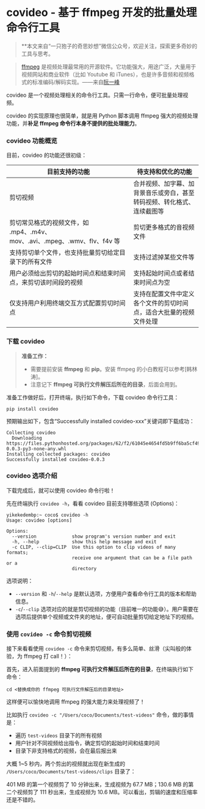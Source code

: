# covideo - 基于 ffmpeg 开发的批量处理命令行工具

> **本文来自“一只狍子的奇思妙想”微信公众号，欢迎关注，探索更多奇妙的工具与思考。

> [ffmpeg](https://zh.wikipedia.org/wiki/FFmpeg) 是视频处理最常用的开源软件。它功能强大，用途广泛，大量用于视频网站和商业软件（比如 Youtube 和 iTunes），也是许多音频和视频格式的标准编码/解码实现。——来自[阮一峰](https://www.ruanyifeng.com/blog/2020/01/ffmpeg.html)

covideo 是一个视频处理相关的命令行工具。只需一行命令，便可批量处理视频。

covideo 的实现原理也很简单，就是用 Python 脚本调用 ffmpeg 强大的视频处理功能，并**补足 ffmpeg 命令行本身不提供的批处理能力**。

### covideo 功能概览

目前，covideo 的功能还很初级：

|目前支持的功能|待支持和优化的功能|
|---|---|
|剪切视频|合并视频、加字幕、加背景音乐或旁白，甚至转码视频、转化格式、连续截图等|
|剪切常见格式的视频文件，如 .mp4、.m4v、mov、.avi、.mpeg、.wmv、flv、f4v 等|剪切更多格式的音视频文件|
|支持剪切单个文件，也支持批量剪切给定目录下的所有文件|支持过滤掉某些文件等|
|用户必须给出剪切的起始时间点和结束时间点，来剪切该时间段的视频|支持起始时间点或者结束时间点为空|
|仅支持用户利用终端交互方式配置剪切时间点|支持在配置文件中定义各个文件的剪切时间点，适合大批量的视频文件处理|

### 下载 covideo

> **准备工作：**
>
> - 需要提前安装 **ffmpeg** 和 **pip**。安装 ffmpeg 的小白教程可以参考[韩林涛]。
> - 注意记下 **ffmpeg 可执行文件解压后所在的目录**，后面会用到。

准备工作做好后，打开终端，执行如下命令，下载 covideo 命令行工具：

```
pip install covideo
```

预期输出如下，包含“Successfully installed covideo-xxx”关键词即下载成功：

```
Collecting covideo
  Downloading https://files.pythonhosted.org/packages/62/f2/61045e4654fd5b9ff6ba5cf499e08a78d5f1a509d89334be4dea41455fb3/covideo-0.0.3-py3-none-any.whl
Installing collected packages: covideo
Successfully installed covideo-0.0.3
```

### covideo 选项介绍

下载完成后，就可以使用 covideo 命令行啦！

先在终端执行 `covideo -h`，看看 covideo 目前支持哪些选项 (Options)：

```
yikekedembp:~ coco$ covideo -h
Usage: covideo [options]

Options:
  --version             show program's version number and exit
  -h, --help            show this help message and exit
  -c CLIP, --clip=CLIP  Use this option to clip videos of many formats;
                        receive one argument that can be a file path or a
                        directory
```

选项说明：

- `--version` 和 `-h`/`--help` 是默认选项，方便用户查看命令行工具的版本和帮助信息。
- `-c`/`--clip` 选项对应的就是剪切视频的功能（目前唯一的功能😅）。用户需要在选项后提供单个视频或文件夹的地址，便可自动批量剪切给定地址下的视频。

### 使用 `covideo -c` 命令剪切视频

接下来看看使用 `covideo -c` 命令来剪切视频，有多么简单、丝滑（尖叫般的体验，为 ffmpeg 打 call！）：

首先，进入前面提到的 **ffmpeg 可执行文件解压后所在的目录**，在终端执行如下命令：

```
cd <替换成你的 ffmpeg 可执行文件解压后的目录地址>
```

这样便可以愉快地调用 ffmpeg 的强大能力来处理视频了！

比如执行 `covideo -c "/Users/coco/Documents/test-videos"` 命令，做的事情是：

- 遍历 `test-videos` 目录下的所有视频
- 用户针对不同视频给出指令，确定剪切的起始时间和结束时间
- 目录下非支持格式的视频，会在最后报出来

大概 1~5 秒内，两个剪出的视频就出现在新生成的 `/Users/coco/Documents/test-videos/clips` 目录了：

401 MB 的第一个视频剪了 10 分钟出来，生成视频为 67.7 MB；130.6 MB 的第二个视频剪了 111 秒出来，生成视频为 10.6 MB。可以看出，剪辑的速度和压缩率还是不错的。
